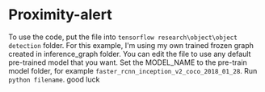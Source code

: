 # Proximity-alert

To use the code, put the file into `tensorflow research\object\object detection` folder.
For this example, I'm using my own trained frozen graph created in inference_graph folder.
You can edit the file to use any default pre-trained model that you want.
Set the MODEL_NAME to the pre-train model folder, for example `faster_rcnn_inception_v2_coco_2018_01_28`.
Run `python filename`.
good luck
